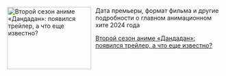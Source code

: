 <!--2025-04-29 11:45:32-->
<div class="yb">
  <div class="rss kino_kino"><a href="https://www.kino-teatr.ru/kino/news/y2025/4-29/37559/" title="Второй сезон аниме «Дандадан»: появился трейлер, а что еще известно?"><img src="https://www.kino-teatr.ru/news/9/5/37559/poster.jpg" width="196" height="147" align="left" hspace="5" style="margin: 0px 10px 0px 5px" alt="Второй сезон аниме «Дандадан»: появился трейлер, а что еще известно?"/></a>Дата премьеры, формат фильма и другие подробности о главном анимационном хите 2024 года <p class="titl"><a href="https://www.kino-teatr.ru/kino/news/y2025/4-29/37559/">Второй сезон аниме «Дандадан»: появился трейлер, а что еще известно?</a></p></div>
</div>
